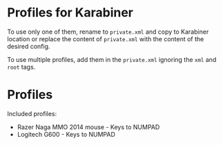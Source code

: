 # Profiles for Karabiner

To use only one of them, rename to `private.xml` and copy to Karabiner location
or replace the content of `private.xml` with the content of the desired config.

To use multiple profiles, add them in the `private.xml` ignoring the `xml` and
`root` tags.

# Profiles

Included profiles:
* Razer Naga MMO 2014 mouse - Keys to NUMPAD
* Logitech G600 - Keys to NUMPAD
